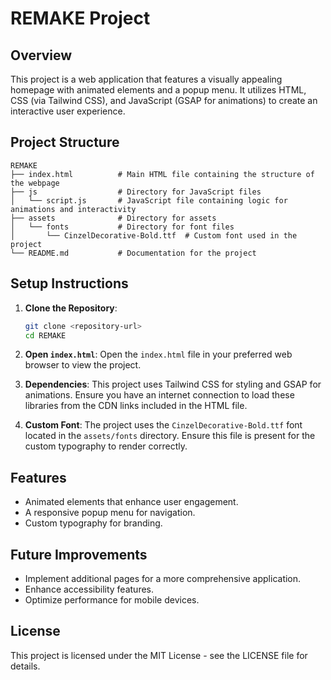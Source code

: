 # REMAKE Project

## Overview
This project is a web application that features a visually appealing homepage with animated elements and a popup menu. It utilizes HTML, CSS (via Tailwind CSS), and JavaScript (GSAP for animations) to create an interactive user experience.

## Project Structure
```
REMAKE
├── index.html          # Main HTML file containing the structure of the webpage
├── js                  # Directory for JavaScript files
│   └── script.js       # JavaScript file containing logic for animations and interactivity
├── assets              # Directory for assets
│   └── fonts           # Directory for font files
│       └── CinzelDecorative-Bold.ttf  # Custom font used in the project
└── README.md           # Documentation for the project
```

## Setup Instructions
1. **Clone the Repository**: 
   ```bash
   git clone <repository-url>
   cd REMAKE
   ```

2. **Open `index.html`**: 
   Open the `index.html` file in your preferred web browser to view the project.

3. **Dependencies**: 
   This project uses Tailwind CSS for styling and GSAP for animations. Ensure you have an internet connection to load these libraries from the CDN links included in the HTML file.

4. **Custom Font**: 
   The project uses the `CinzelDecorative-Bold.ttf` font located in the `assets/fonts` directory. Ensure this file is present for the custom typography to render correctly.

## Features
- Animated elements that enhance user engagement.
- A responsive popup menu for navigation.
- Custom typography for branding.

## Future Improvements
- Implement additional pages for a more comprehensive application.
- Enhance accessibility features.
- Optimize performance for mobile devices.

## License
This project is licensed under the MIT License - see the LICENSE file for details.